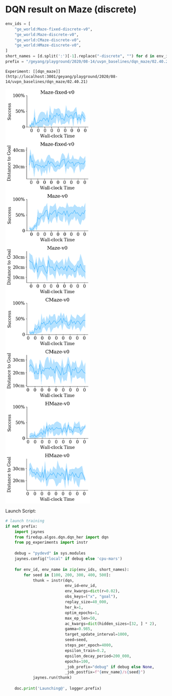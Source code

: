 
# DQN result on Maze (discrete) 

``` python
env_ids = [
    "ge_world:Maze-fixed-discrete-v0",
    "ge_world:Maze-discrete-v0",
    "ge_world:CMaze-discrete-v0",
    "ge_world:HMaze-discrete-v0",
]
short_names = [d.split(':')[-1].replace("-discrete", "") for d in env_ids]
prefix = "/geyang/playground/2020/08-14/uvpn_baselines/dqn_maze/02.40.21"
```

    Experiment: [[dqn_maze]](http://localhost:3001/geyang/playground/2020/08-14/uvpn_baselines/dqn_maze/02.40.21)
    
<div style="flex-wrap:wrap; display:flex; flex-direction:row; item-align:center;"><img style="align-self:center; zoom:50%;" src="figures/dqn_maze/Maze-fixed-v0_success.png" width="None" height="None"/><img style="align-self:center; zoom:50%;" src="figures/dqn_maze/Maze-fixed-v0_dist.png" width="None" height="None"/></div>
<div style="flex-wrap:wrap; display:flex; flex-direction:row; item-align:center;"><img style="align-self:center; zoom:50%;" src="figures/dqn_maze/Maze-v0_success.png" width="None" height="None"/><img style="align-self:center; zoom:50%;" src="figures/dqn_maze/Maze-v0_dist.png" width="None" height="None"/></div>
<div style="flex-wrap:wrap; display:flex; flex-direction:row; item-align:center;"><img style="align-self:center; zoom:50%;" src="figures/dqn_maze/CMaze-v0_success.png" width="None" height="None"/><img style="align-self:center; zoom:50%;" src="figures/dqn_maze/CMaze-v0_dist.png" width="None" height="None"/></div>
<div style="flex-wrap:wrap; display:flex; flex-direction:row; item-align:center;"><img style="align-self:center; zoom:50%;" src="figures/dqn_maze/HMaze-v0_success.png" width="None" height="None"/><img style="align-self:center; zoom:50%;" src="figures/dqn_maze/HMaze-v0_dist.png" width="None" height="None"/></div>

Launch Script: 

``` python
# launch training
if not prefix:
    import jaynes
    from firedup.algos.dqn.dqn_her import dqn
    from pg_experiments import instr

    debug = "pydevd" in sys.modules
    jaynes.config("local" if debug else 'cpu-mars')

    for env_id, env_name in zip(env_ids, short_names):
        for seed in [100, 200, 300, 400, 500]:
            thunk = instr(dqn,
                          env_id=env_id,
                          env_kwargs=dict(r=0.02),
                          obs_keys=("x", "goal"),
                          replay_size=40_000,
                          her_k=1,
                          optim_epochs=1,
                          max_ep_len=50,
                          ac_kwargs=dict(hidden_sizes=[32, ] * 2),
                          gamma=0.985,
                          target_update_interval=1000,
                          seed=seed,
                          steps_per_epoch=4000,
                          epsilon_train=0.2,
                          epsilon_decay_period=200_000,
                          epochs=100,
                          _job_prefix="debug" if debug else None,
                          _job_postfix=f"{env_name}/s{seed}")
            jaynes.run(thunk)

    doc.print('Launching@', logger.prefix)
```
